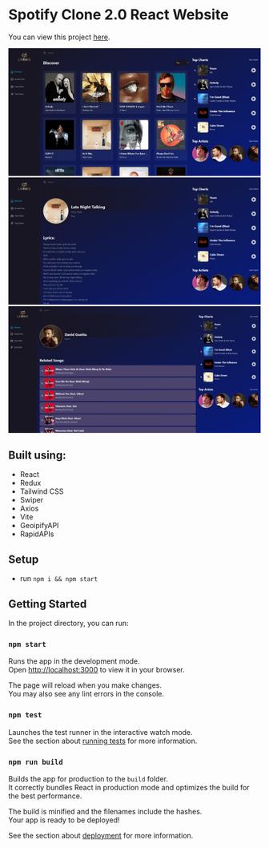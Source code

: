 # Spotify Clone 2.0 React Website

You can view this project [here](https://lyrics-music-app.netlify.app).

![](./readme-images/b71385060d2042f9740d5232d5146694.jpg)
![](./readme-images/977e09d8eddf1e0a61d288469183d56d.png)
![](./readme-images/830bfeb77b07f98698c54d501f485fed.png)

## Built using:

- React
- Redux
- Tailwind CSS
- Swiper
- Axios
- Vite
- GeoipifyAPI
- RapidAPIs

## Setup

- run `npm i && npm start`

## Getting Started

In the project directory, you can run:

### `npm start`

Runs the app in the development mode.\
Open [http://localhost:3000](http://localhost:3000) to view it in your browser.

The page will reload when you make changes.\
You may also see any lint errors in the console.

### `npm test`

Launches the test runner in the interactive watch mode.\
See the section about [running tests](https://facebook.github.io/create-react-app/docs/running-tests) for more information.

### `npm run build`

Builds the app for production to the `build` folder.\
It correctly bundles React in production mode and optimizes the build for the best performance.

The build is minified and the filenames include the hashes.\
Your app is ready to be deployed!

See the section about [deployment](https://facebook.github.io/create-react-app/docs/deployment) for more information.
